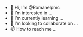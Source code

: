 - 👋 Hi, I’m @Romanelpmc
- 👀 I’m interested in ...
- 🌱 I’m currently learning ...
- 💞️ I’m looking to collaborate on ...
- 📫 How to reach me ...

<!---
Romanelpmc/Romanelpmc is a ✨ special ✨ repository because its `README.md` (this file) appears on your GitHub profile.
You can click the Preview link to take a look at your changes.
--->
